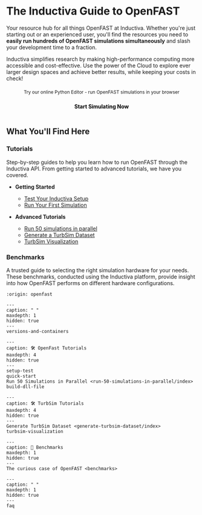 # The Inductiva Guide to OpenFAST

Your resource hub for all things OpenFAST at Inductiva. Whether you're just starting out or an experienced user, you'll find the resources you need to **easily run hundreds of OpenFAST simulations simultaneously** and slash your development time to a fraction.

Inductiva simplifies research by making high-performance computing more accessible and cost-effective. Use the power of the Cloud to explore ever larger design spaces and achieve better results, while keeping your costs in check!

<div style="text-align: center; margin: 20px 0;">
  <div style="font-size: 12px; margin-bottom: 6px;">Try our online Python Editor - run OpenFAST simulations in your browser</div>
  <a href="https://console.inductiva.ai/editor?simulator_name=openfast" 
     style="display: inline-block; width: 55%; padding: 16px 24px; font-size: 14px; font-weight: bold; background-color: var(--playground-button); color: black; text-decoration: none; text-align: center; border-radius: 8px;"
     target="_blank">
    Start Simulating Now
  </a>
</div>

## What You'll Find Here

### Tutorials
Step-by-step guides to help you learn how to run OpenFAST through the Inductiva API. From getting started to advanced tutorials, we have you covered.

* **Getting Started**
    - [Test Your Inductiva Setup](setup-test)
    - [Run Your First Simulation](quick-start)

* **Advanced Tutorials**
    - [Run 50 simulations in parallel](run-50-simulations-in-parallel/index)
    - [Generate a TurbSim Dataset](generate-turbsim-dataset/index)
    - [TurbSim Visualization](turbsim-visualizationx)

### Benchmarks
A trusted guide to selecting the right simulation hardware for your needs. These benchmarks, conducted using the Inductiva platform, provide insight into how OpenFAST performs on different hardware configurations.


```{banner}
:origin: openfast
```

```{toctree}
---
caption: " "
maxdepth: 1
hidden: true
---
versions-and-containers
```

```{toctree}
---
caption: 🛠️ OpenFast Tutorials
maxdepth: 4
hidden: true
---
setup-test
quick-start
Run 50 Simulations in Parallel <run-50-simulations-in-parallel/index>
build-dll-file
```


```{toctree}
---
caption: 🛠️ TurbSim Tutorials
maxdepth: 4
hidden: true
---
Generate TurbSim Dataset <generate-turbsim-dataset/index>
turbsim-visualization
```

```{toctree}
---
caption: 🚀 Benchmarks
maxdepth: 1
hidden: true
---
The curious case of OpenFAST <benchmarks>
```

```{toctree}
---
caption: " "
maxdepth: 1
hidden: true
---
faq
```
